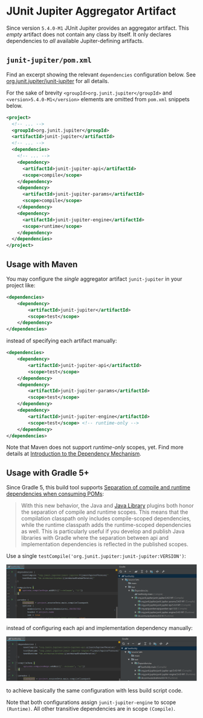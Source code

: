 # JUnit Jupiter Aggregator Artifact

Since version `5.4.0-M1` JUnit Jupiter provides an aggregator artifact.
This _empty_ artifact does not contain any class by itself.
It only declares dependencies to _all_ available Jupiter-defining artifacts.

## `junit-jupiter/pom.xml`

Find an excerpt showing the relevant `dependencies` configuration below.
See [org.junit.jupiter/junit-jupiter](https://search.maven.org/artifact/org.junit.jupiter/junit-jupiter) for all details.

For the sake of brevity `<groupId>org.junit.jupiter</groupId>` and `<version>5.4.0-M1</version>` elements are omitted from `pom.xml` snippets below.

```xml
<project>
  <!-- ... -->
  <groupId>org.junit.jupiter</groupId>
  <artifactId>junit-jupiter</artifactId>
  <!-- ... -->
  <dependencies>
    <!-- ... -->
    <dependency>
      <artifactId>junit-jupiter-api</artifactId>
      <scope>compile</scope>
    </dependency>
    <dependency>
      <artifactId>junit-jupiter-params</artifactId>
      <scope>compile</scope>
    </dependency>
    <dependency>
      <artifactId>junit-jupiter-engine</artifactId>
      <scope>runtime</scope>
    </dependency>
  </dependencies>
</project>
```

## Usage with Maven

You may configure the _single_ aggregator artifact `junit-jupiter` in your project like:

```xml
<dependencies>
    <dependency>
        <artifactId>junit-jupiter</artifactId>
        <scope>test</scope>
    </dependency>
</dependencies>
```

instead of specifying each artifact manually: 

```xml
<dependencies>
    <dependency>
        <artifactId>junit-jupiter-api</artifactId>
        <scope>test</scope>
    </dependency>
    <dependency>
        <artifactId>junit-jupiter-params</artifactId>
        <scope>test</scope>
    </dependency>
    <dependency>
        <artifactId>junit-jupiter-engine</artifactId>
        <scope>test</scope> <!-- runtime-only -->
    </dependency>
</dependencies>
```

Note that Maven does not support _runtime-only_ scopes, yet.
Find more details at [Introduction to the Dependency Mechanism](https://maven.apache.org/guides/introduction/introduction-to-dependency-mechanism.html).

## Usage with Gradle 5+

Since Gradle 5, this build tool supports [Separation of compile and runtime dependencies when consuming POMs](https://docs.gradle.org/5.0-rc-5/userguide/upgrading_version_4.html#rel5.0:pom_compile_runtime_separation):

> With this new behavior, the Java and [Java Library](https://docs.gradle.org/5.0/userguide/java_library_plugin.html#sec:java_library_separation) plugins both honor the separation of compile and runtime scopes.
> This means that the compilation classpath only includes compile-scoped dependencies,
> while the runtime classpath adds the runtime-scoped dependencies as well.
> This is particularly useful if you develop and publish Java libraries with Gradle
> where the separation between api and implementation dependencies is reflected in the published scopes.


Use a single `testCompile('org.junit.jupiter:junit-jupiter:VERSION')`:

![implicit-jupiter](2018-12-26-junit-jupiter-aggregator-implicit-jupiter.png)

instead of configuring each api and implementation dependency manually:

![implicit-jupiter](2018-12-26-junit-jupiter-aggregator-explicit-api+engine.png)

to achieve basically the same configuration with less build script code.

Note that both configurations assign `junit-jupiter-engine` to scope `(Runtime)`.
All other transitive dependencies are in scope `(Compile)`.